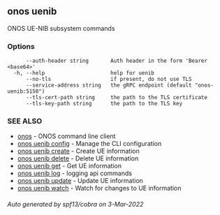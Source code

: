 ## onos uenib

ONOS UE-NIB subsystem commands

### Options

```
      --auth-header string       Auth header in the form 'Bearer <base64>'
  -h, --help                     help for uenib
      --no-tls                   if present, do not use TLS
      --service-address string   the gRPC endpoint (default "onos-uenib:5150")
      --tls-cert-path string     the path to the TLS certificate
      --tls-key-path string      the path to the TLS key
```

### SEE ALSO

* [onos](onos.md)	 - ONOS command line client
* [onos uenib config](onos_uenib_config.md)	 - Manage the CLI configuration
* [onos uenib create](onos_uenib_create.md)	 - Create UE information
* [onos uenib delete](onos_uenib_delete.md)	 - Delete UE information
* [onos uenib get](onos_uenib_get.md)	 - Get UE information
* [onos uenib log](onos_uenib_log.md)	 - logging api commands
* [onos uenib update](onos_uenib_update.md)	 - Update UE information
* [onos uenib watch](onos_uenib_watch.md)	 - Watch for changes to UE information

###### Auto generated by spf13/cobra on 3-Mar-2022
